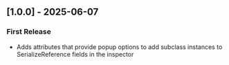 ## [1.0.0] - 2025-06-07
### First Release
- Adds attributes that provide popup options to add subclass instances to SerializeReference fields in the inspector